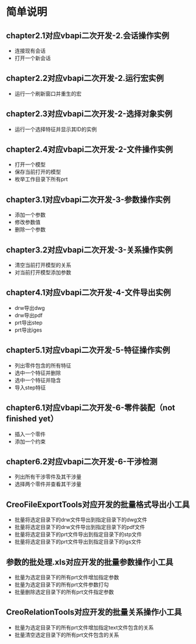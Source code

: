 # 简单说明

## chapter2.1对应vbapi二次开发-2.会话操作实例

+ 连接现有会话
+ 打开一个新会话

## chapter2.2对应vbapi二次开发-2.运行宏实例

+ 运行一个刷新窗口并重生的宏

## chapter2.3对应vbapi二次开发-2-选择对象实例

+ 运行一个选择特征并显示其ID的实例

## chapter2.4对应vbapi二次开发-2-文件操作实例

+ 打开一个模型
+ 保存当前打开的模型
+ 枚举工作目录下所有prt

## chapter3.1对应vbapi二次开发-3-参数操作实例

+ 添加一个参数
+ 修改参数值
+ 删除一个参数

## chapter3.2对应vbapi二次开发-3-关系操作实例

+ 清空当前打开模型的关系
+ 对当前打开模型添加参数

## chapter4.1对应vbapi二次开发-4-文件导出实例

+ drw导出dwg
+ drw导出pdf
+ prt导出step
+ prt导出iges

## chapter5.1对应vbapi二次开发-5-特征操作实例

+ 列出零件包含的所有特征
+ 选中一个特征并删除
+ 选中一个特征并隐含
+ 导入step特征

## chapter6.1对应vbapi二次开发-6-零件装配（not finished yet）

+ 插入一个零件
+ 添加一个约束

## chapter6.2对应vbapi二次开发-6-干涉检测

+ 列出所有干涉零件及其干涉量
+ 选择两个零件并查看其干涉量

## CreoFileExportTools对应开发的批量格式导出小工具

+ 批量将选定目录下的drw文件导出到指定目录下的dwg文件
+ 批量将选定目录下的drw文件导出到指定目录下的pdf文件
+ 批量将选定目录下的prt文件导出到指定目录下的stp文件
+ 批量将选定目录下的prt文件导出到指定目录下的igs文件

## 参数的批处理.xls对应开发的批量参数操作小工具

+ 批量为选定目录下的所有prt文件增加指定参数
+ 批量为选定目录下的所有prt文件参数打勾
+ 批量删除选定目录下的所有prt文件指定参数

## CreoRelationTools对应开发的批量关系操作小工具

+ 批量为选定目录下的所有prt文件增加指定text文件包含的关系
+ 批量清空选定目录下的所有prt文件包含的关系